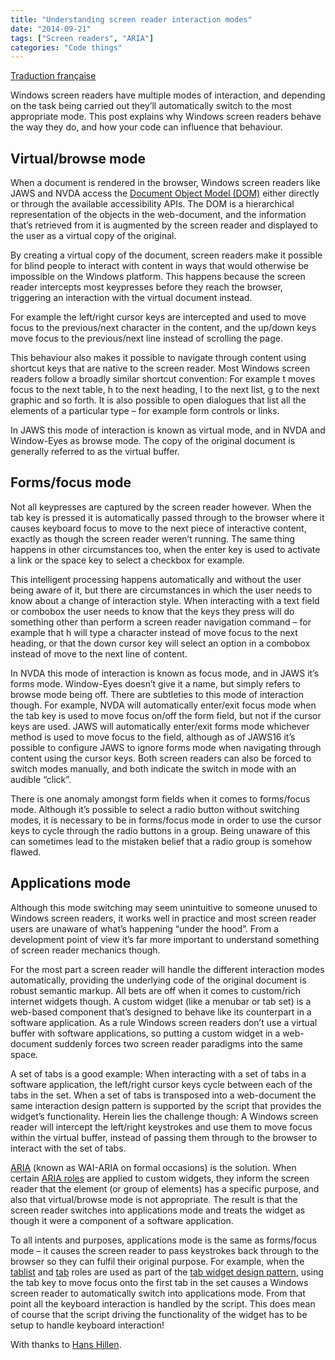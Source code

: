 ```yaml
---
title: "Understanding screen reader interaction modes"
date: "2014-09-21"
tags: ["Screen readers", "ARIA"]
categories: "Code things"
---
```


[Traduction française](http://access42.net/Comprendre-les-modes-d-interaction.html?lang=fr)

Windows screen readers have multiple modes of interaction, and depending on the task being carried out they’ll automatically switch to the most appropriate mode. This post explains why Windows screen readers behave the way they do, and how your code can influence that behaviour.

## Virtual/browse mode

When a document is rendered in the browser, Windows screen readers like JAWS and NVDA access the [Document Object Model (DOM)](http://en.wikipedia.org/wiki/Document_Object_Model) either directly or through the available accessibility APIs. The DOM is a hierarchical representation of the objects in the web-document, and the information that’s retrieved from it is augmented by the screen reader and displayed to the user as a virtual copy of the original.

By creating a virtual copy of the document, screen readers make it possible for blind people to interact with content in ways that would otherwise be impossible on the Windows platform. This happens because the screen reader intercepts most keypresses before they reach the browser, triggering an interaction with the virtual document instead.

For example the left/right cursor keys are intercepted and used to move focus to the previous/next character in the content, and the up/down keys move focus to the previous/next line instead of scrolling the page.

This behaviour also makes it possible to navigate through content using shortcut keys that are native to the screen reader. Most Windows screen readers follow a broadly similar shortcut convention: For example t moves focus to the next table, h to the next heading, l to the next list, g to the next graphic and so forth. It is also possible to open dialogues that list all the elements of a particular type – for example form controls or links.

In JAWS this mode of interaction is known as virtual mode, and in NVDA and Window-Eyes as browse mode. The copy of the original document is generally referred to as the virtual buffer.

## Forms/focus mode

Not all keypresses are captured by the screen reader however. When the tab key is pressed it is automatically passed through to the browser where it causes keyboard focus to move to the next piece of interactive content, exactly as though the screen reader weren’t running. The same thing happens in other circumstances too, when the enter key is used to activate a link or the space key to select a checkbox for example.

This intelligent processing happens automatically and without the user being aware of it, but there are circumstances in which the user needs to know about a change of interaction style. When interacting with a text field or combobox the user needs to know that the keys they press will do something other than perform a screen reader navigation command – for example that h will type a character instead of move focus to the next heading, or that the down cursor key will select an option in a combobox instead of move to the next line of content.

In NVDA this mode of interaction is known as focus mode, and in JAWS it’s forms mode. Window-Eyes doesn’t give it a name, but simply refers to browse mode being off. There are subtleties to this mode of interaction though. For example, NVDA will automatically enter/exit focus mode when the tab key is used to move focus on/off the form field, but not if the cursor keys are used. JAWS will automatically enter/exit forms mode whichever method is used to move focus to the field, although as of JAWS16 it’s possible to configure JAWS to ignore forms mode when navigating through content using the cursor keys. Both screen readers can also be forced to switch modes manually, and both indicate the switch in mode with an audible “click”.

There is one anomaly amongst form fields when it comes to forms/focus mode. Although it’s possible to select a radio button without switching modes, it is necessary to be in forms/focus mode in order to use the cursor keys to cycle through the radio buttons in a group. Being unaware of this can sometimes lead to the mistaken belief that a radio group is somehow flawed.

## Applications mode

Although this mode switching may seem unintuitive to someone unused to Windows screen readers, it works well in practice and most screen reader users are unaware of what’s happening “under the hood”. From a development point of view it’s far more important to understand something of screen reader mechanics though.

For the most part a screen reader will handle the different interaction modes automatically, providing the underlying code of the original document is robust semantic markup. All bets are off when it comes to custom/rich internet widgets though. A custom widget (like a menubar or tab set) is a web-based component that’s designed to behave like its counterpart in a software application. As a rule Windows screen readers don’t use a virtual buffer with software applications, so putting a custom widget in a web-document suddenly forces two screen reader paradigms into the same space.

A set of tabs is a good example: When interacting with a set of tabs in a software application, the left/right cursor keys cycle between each of the tabs in the set. When a set of tabs is transposed into a web-document the same interaction design pattern is supported by the script that provides the widget’s functionality. Herein lies the challenge though: A Windows screen reader will intercept the left/right keystrokes and use them to move focus within the virtual buffer, instead of passing them through to the browser to interact with the set of tabs.

[ARIA](http://www.w3.org/TR/wai-aria/) (known as WAI-ARIA on formal occasions) is the solution. When certain [ARIA roles](http://www.w3.org/TR/wai-aria/roles) are applied to custom widgets, they inform the screen reader that the element (or group of elements) has a specific purpose, and also that virtual/browse mode is not appropriate. The result is that the screen reader switches into applications mode and treats the widget as though it were a component of a software application.

To all intents and purposes, applications mode is the same as forms/focus mode – it causes the screen reader to pass keystrokes back through to the browser so they can fulfil their original purpose. For example, when the [tablist](http://www.w3.org/TR/wai-aria/roles#tablist) and [tab](http://www.w3.org/TR/wai-aria/roles#tab) roles are used as part of the [tab widget design pattern](http://www.w3.org/TR/wai-aria-practices/#tabpanel), using the tab key to move focus onto the first tab in the set causes a Windows screen reader to automatically switch into applications mode. From that point all the keyboard interaction is handled by the script. This does mean of course that the script driving the functionality of the widget has to be setup to handle keyboard interaction!

With thanks to [Hans Hillen](http://www.twitter.com/hanshillen).
